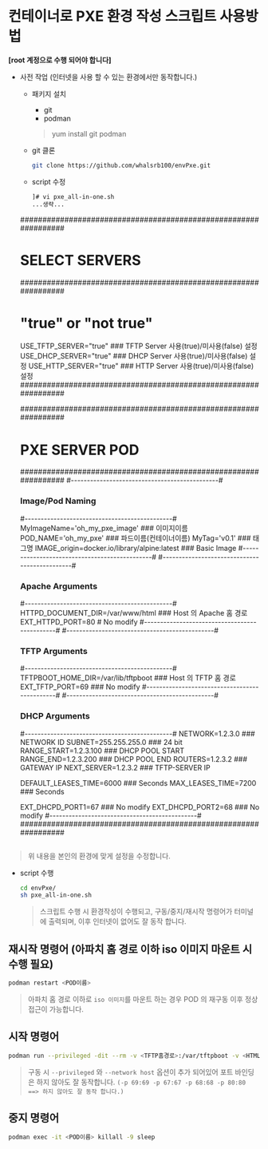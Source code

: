 # 컨테이너로 PXE 환경 작성 스크립트 사용방법
**[root 계정으로 수행 되어야 합니다]**
* 사전 작업 (인터넷을 사용 할 수 있는 환경에서만 동작합니다.)
   - 패키지 설치
      + git
      + podman
     > yum install git podman
     
   - git 클론
      ```bash
      git clone https://github.com/whalsrb100/envPxe.git
      ```
   - script 수정
     ```bash
     ]# vi pxe_all-in-one.sh
     ...생략...
    ################################################################
    # SELECT SERVERS
    ################################################################
    # "true" or "not true"
    USE_TFTP_SERVER="true" ### TFTP Server 사용(true)/미사용(false) 설정
    USE_DHCP_SERVER="true" ### DHCP Server 사용(true)/미사용(false) 설정
    USE_HTTP_SERVER="true" ### HTTP Server 사용(true)/미사용(false) 설정
    ################################################################
    
    ################################################################
    # PXE SERVER POD
    ################################################################
    #----------------------------------------------#
    ### Image/Pod Naming ###
    #----------------------------------------------#
     MyImageName='oh_my_pxe_image' ### 이미지이름
        POD_NAME='oh_my_pxe'   ### 파드이름(컨테이너이름)
           MyTag='v0.1'    ### 태그명
    IMAGE_origin=docker.io/library/alpine:latest ### Basic Image
    #----------------------------------------------#
    #----------------------------------------------#
    ### Apache Arguments ###
    #----------------------------------------------#
    HTTPD_DOCUMENT_DIR=/var/www/html ### Host 의 Apache 홈 경로
    EXT_HTTPD_PORT=80 # No modify
    #----------------------------------------------#
    #----------------------------------------------#
    ### TFTP Arguments  ###
    #----------------------------------------------#
    TFTPBOOT_HOME_DIR=/var/lib/tftpboot ### Host 의 TFTP 홈 경로
    EXT_TFTP_PORT=69 ### No modify
    #----------------------------------------------#
    #----------------------------------------------#
    ### DHCP Arguments  ###
    #----------------------------------------------#
        NETWORK=1.2.3.0       ### NETWORK ID
         SUBNET=255.255.255.0 ### 24 bit
    RANGE_START=1.2.3.100     ### DHCP POOL START
      RANGE_END=1.2.3.200     ### DHCP POOL END
        ROUTERS=1.2.3.2       ### GATEWAY IP
    NEXT_SERVER=1.2.3.2       ### TFTP-SERVER IP
    
    DEFAULT_LEASES_TIME=6000  ### Seconds
        MAX_LEASES_TIME=7200  ### Seconds
    
    EXT_DHCPD_PORT1=67 ### No modify
    EXT_DHCPD_PORT2=68 ### No modify
    #----------------------------------------------#
    ################################################################
  ```
> 위 내용을 본인의 환경에 맞게 설정을 수정합니다.

   - script 수행
     ```bash
     cd envPxe/
     sh pxe_all-in-one.sh
     ```
     > 스크립트 수행 시 환경작성이 수행되고, 구동/중지/재시작 명령어가 터미널에 출력되며, 이후 인터넷이 없어도 잘 동작 합니다.

## 재시작 명령어 (아파치 홈 경로 이하 iso 이미지 마운트 시 수행 필요)
```bash
podman restart <POD이름>
```
> 아파치 홈 경로 이하로 `iso 이미지`를 마운트 하는 경우 POD 의 재구동 이후 정상 접근이 가능합니다.


## 시작 명령어
```bash
podman run --privileged -dit --rm -v <TFTP홈경로>:/var/tftpboot -v <HTML홈경로>:/var/www/localhost/htdocs -p 69:69 -p 67:67 -p 68:68 -p 80:80 --network host --name <POD이름> <이미지명>:<태그명>
```
> 구동 시 `--privileged` 와 `--network host` 옵션이 추가 되어있어 포트 바인딩은 하지 않아도 잘 동작합니다.
> `(-p 69:69 -p 67:67 -p 68:68 -p 80:80 ==> 하지 않아도 잘 동작 합니다.)`


## 중지 명령어
```bash
podman exec -it <POD이름> killall -9 sleep
```


